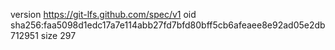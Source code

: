 version https://git-lfs.github.com/spec/v1
oid sha256:faa5098d1edc17a7e114abb27fd7bfd80bff5cb6afeaee8e92ad05e2db712951
size 297
